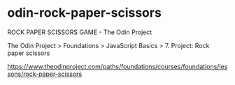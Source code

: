# odin-rock-paper-scissors
ROCK PAPER SCISSORS GAME  - The Odin Project

The Odin Project > Foundations > JavaScript Basics > 7. Project: Rock paper scissors

https://www.theodinproject.com/paths/foundations/courses/foundations/lessons/rock-paper-scissors
